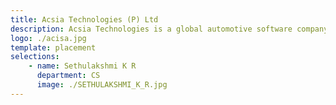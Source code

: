 ```yaml
---
title: Acsia Technologies (P) Ltd
description: Acsia Technologies is a global automotive software company delivering end-to-end solutions and services to carmakers and Tier-1s.
logo: ./acisa.jpg
template: placement
selections:
    - name: Sethulakshmi K R
      department: CS
      image: ./SETHULAKSHMI_K_R.jpg 
---
```

